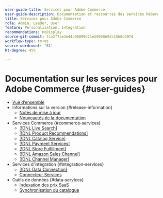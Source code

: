```yaml
---
user-guide-title: Services pour Adobe Commerce
user-guide-description: Documentation et ressources des services hébergés qui offrent des fonctionnalités étendues à Adobe Commerce et Magento Open Source.
title: Services pour Adobe Commerce
role: Admin, Leader, User
feature: Personalization, Integration
recommendations: noDisplay
source-git-commit: 7ca2f7ae3e44c95899d21e50988e9dc18b8d397d
workflow-type: tm+mt
source-wordcount: '61'
ht-degree: 45%

---
```


# Documentation sur les services pour Adobe Commerce {#user-guides}

- [Vue d’ensemble](home.md)
- Informations sur la version {#release-information}
   - [Notes de mise à jour](/help/landing/release-notes-all.md)
   - [Nouveautés de la documentation](/help/landing/whats-new.md)
- Services Commerce {#commerce-services}
   - [[!DNL Live Search]](https://experienceleague.adobe.com/docs/commerce-merchant-services/live-search/overview.html)
   - [[!DNL Product Recommendations]](https://experienceleague.adobe.com/docs/commerce-merchant-services/product-recommendations/guide-overview.html)
   - [[!DNL Catalog Service]](https://experienceleague.adobe.com/docs/commerce-merchant-services/catalog-service/guide-overview.html)
   - [[!DNL Payment Services]](https://experienceleague.adobe.com/docs/commerce-merchant-services/payment-services/guide-overview.html)
   - [[!DNL Store Fulfillment]](https://experienceleague.adobe.com/docs/commerce-merchant-services/store-fulfillment/guide-overview.html)
   - [[!DNL Amazon Sales Channel]](https://experienceleague.adobe.com/docs/commerce-channels/amazon/guide-overview.html)
   - [[!DNL Channel Manager]](https://experienceleague.adobe.com/docs/commerce-channels/channel-manager/guide-overview.html)
- Services d’intégration {#integration-services}
   - [[!DNL Data Connection]](https://experienceleague.adobe.com/docs/commerce-merchant-services/data-connection/overview.html)
   - [Connecteur Services](/help/landing/saas.md)
- Outils de données {#data-services}
   - [Indexation des prix SaaS](https://experienceleague.adobe.com/en/docs/commerce-merchant-services/price-indexer/price-indexing)
   - [Synchronisation du catalogue](/help/landing/catalog-sync.md)

